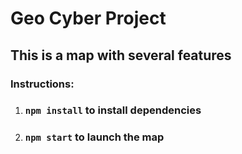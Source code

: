 # Geo Cyber Project

## This is a map with several features
### Instructions:
1. ### `npm install` to install dependencies
2. ### `npm start` to launch the map